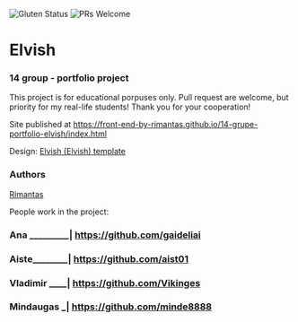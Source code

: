 ![Gluten Status](https://img.shields.io/badge/Gluten-Free-green.svg)
![PRs Welcome](https://img.shields.io/badge/PRs-welcome-brightgreen.svg)

# Elvish
### 14 group - portfolio project

This project is for educational porpuses only. Pull request are welcome, but priority for my real-life students! Thank you for your cooperation!

Site published at https://front-end-by-rimantas.github.io/14-grupe-portfolio-elvish/index.html

Design: [Elvish (Elvish) template](http://themesboss.com/elvish/index_6.html)
### Authors
[Rimantas](https://github.com/belauzas)

People work in the project:
### Ana _________| https://github.com/gaideliai 
### Aiste________| https://github.com/aist01
### Vladimir ____| https://github.com/Vikinges 
### Mindaugas   _| https://github.com/minde8888


